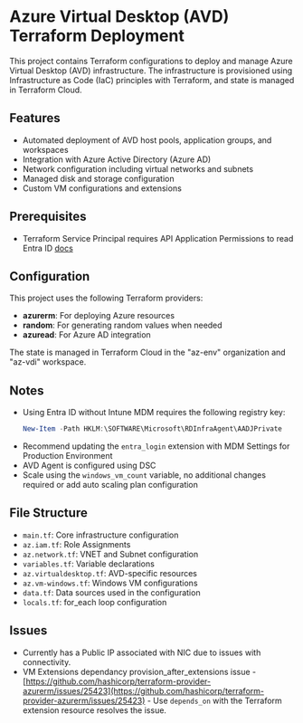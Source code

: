 # Azure Virtual Desktop (AVD) Terraform Deployment

This project contains Terraform configurations to deploy and manage Azure Virtual Desktop (AVD) infrastructure. The infrastructure is provisioned using Infrastructure as Code (IaC) principles with Terraform, and state is managed in Terraform Cloud.

## Features

- Automated deployment of AVD host pools, application groups, and workspaces
- Integration with Azure Active Directory (Azure AD)
- Network configuration including virtual networks and subnets
- Managed disk and storage configuration
- Custom VM configurations and extensions

## Prerequisites

- Terraform Service Principal requires API Application Permissions to read Entra ID [docs](https://registry.terraform.io/providers/hashicorp/azuread/latest/docs/resources/group)

## Configuration

This project uses the following Terraform providers:

- **azurerm**: For deploying Azure resources
- **random**: For generating random values when needed
- **azuread**: For Azure AD integration

The state is managed in Terraform Cloud in the "az-env" organization and "az-vdi" workspace.

## Notes
- Using Entra ID without Intune MDM requires the following registry key:
  ```powershell
  New-Item -Path HKLM:\SOFTWARE\Microsoft\RDInfraAgent\AADJPrivate
  ```
- Recommend updating the `entra_login` extension with MDM Settings for Production Environment
- AVD Agent is configured using DSC
- Scale using the `windows_vm_count` variable, no additional changes required or add auto scaling plan configuration

## File Structure

- `main.tf`: Core infrastructure configuration
- `az.iam.tf`: Role Assignments
- `az.network.tf`: VNET and Subnet configuration
- `variables.tf`: Variable declarations
- `az.virtualdesktop.tf`: AVD-specific resources
- `az.vm-windows.tf`: Windows VM configurations
- `data.tf`: Data sources used in the configuration
- `locals.tf`: for_each loop configuration

## Issues
- Currently has a Public IP associated with NIC due to issues with connectivity.
- VM Extensions dependancy provision_after_extensions issue - [https://github.com/hashicorp/terraform-provider-azurerm/issues/25423](https://github.com/hashicorp/terraform-provider-azurerm/issues/25423) - Use `depends_on` with the Terraform extension resource resolves the issue.